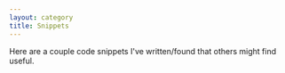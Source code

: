```yaml
---
layout: category
title: Snippets
---
```


Here are a couple code snippets I've written/found that others might find useful.
